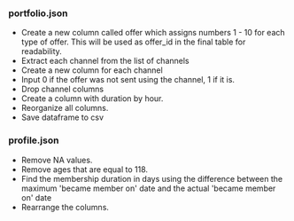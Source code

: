 

### portfolio.json
* Create a new column called offer which assigns numbers 1 - 10 for each type of offer. This will be used as offer_id in the final table for readability.
* Extract each channel from the list of channels
* Create a new column for each channel 
* Input 0 if the offer was not sent using the channel, 1 if it is. 
* Drop channel columns
* Create a column with duration by hour.
* Reorganize all columns.
* Save dataframe to csv

### profile.json
* Remove NA values.
* Remove ages that are equal to 118.
* Find the membership duration in days using the difference between the maximum 'became member on' date and the actual 'became member on' date
* Rearrange the columns.